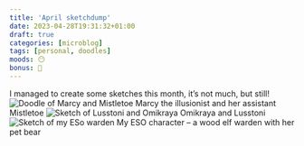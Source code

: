 ```yaml
---
title: 'April sketchdump'
date: 2023-04-28T19:31:32+01:00
draft: true
categories: [microblog]
tags: [personal, doodles] 
moods: 😶
bonus: 🎨
---
```

I managed to create some sketches this month, it’s not much, but still!
![Doodle of Marcy and Mistletoe](https://i0.wp.com/ypsilenna.art/wp-content/uploads/2023/04/image.png)
Marcy the illusionist and her assistant Mistletoe
![Sketch of Lusstoni and Omikraya](https://i0.wp.com/ypsilenna.art/wp-content/uploads/2023/04/image-1.png)
Omikraya and Lusstoni
![Sketch of my ESo warden](https://i0.wp.com/ypsilenna.art/wp-content/uploads/2023/04/image-2.png)
My ESO character – a wood elf warden with her pet bear